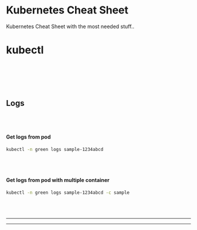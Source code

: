 # Kubernetes Cheat Sheet
Kubernetes Cheat Sheet with the most needed stuff..














# kubectl

<br><br><br><br>





## Logs

<br><br>

#### Get logs from pod
```bash
kubectl -n green logs sample-1234abcd
```

<br><br>

#### Get logs from pod with multiple container
```bash
kubectl -n green logs sample-1234abcd -c sample
```



<br><br>
__________________________________________________________
__________________________________________________________
<br><br>
